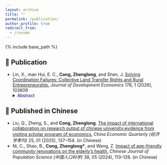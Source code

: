 ```yaml
---
layout: archive
title: ""
permalink: /publication/
author_profile: true
redirect_from:
  - /resume
---
```


{% include base_path %}

📜 Publication
------
- Lin, X., man Hui, E. C., **Cong, Zhenglong**, and Shen, J. [Solving Coordination Failures: Collective Land Transfer Rights and Rural Entrepreneurship.](https://www.sciencedirect.com/science/article/abs/pii/S0304387825001609) *Journal of Development Economics* 178, 1 (2026), 103609
  <details>
  <summary><font color="#00008B">Abstract</font></summary>  
  This study explores whether strengthening communal land rights can address coordination failures caused by fragmented land tenure. Based on China's ambitious land reform that permits rural collectives to directly sell or rent their construction land to enterprises, we discover that collective land transfer rights boost rural entrepreneurship by 25%. This positive firm growth is entirely concentrated in regions where collective coordination is simpler to achieve (i.e., less rugged areas and regions with denser clan networks). We identify two specific pathways behind the entrepreneurial growth: lower land use costs for firms and increased land wealth for local residents. The reform also facilitates expansion into non-farm wage employment, mainly due to more active participation in the labor market rather than via a decline in the agricultural sector. Our findings emphasize the importance of communal rights and collective negotiation in reducing coordination costs and offer new insights into promoting rural development in developing countries.
  </details>  
  
📜 Published in Chinese
------
- Liu, Q., Zheng, S., and **Cong, Zhenglong**. [The impact of international collaboration on research output of chinese university:evidence from visiting scholar program of economics.](https://) *China Economic Quarterly (经济学季刊)* 25, 01 (2025), 137–154. (in Chinese)
- Ni, C., Shao, B., **Cong, Zhenglong\***, and Wang, Z. [Impact of age-friendly community renovations on the elderly’s health.](https://) *Chinese Journal of Population Science (中国人口科学)* 38, 05 (2024), 113–128. (in Chinese)

